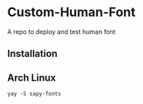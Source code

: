 # Custom-Human-Font

A repo to deploy and test human font

## Installation 

## Arch Linux

```
yay -S sapy-fonts
```
